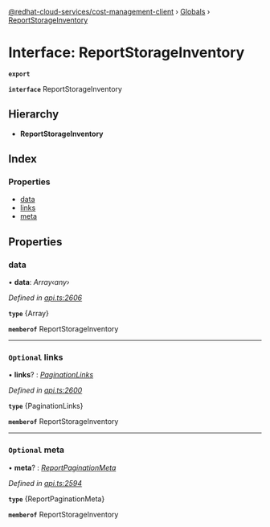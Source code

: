 [@redhat-cloud-services/cost-management-client](../README.md) › [Globals](../globals.md) › [ReportStorageInventory](reportstorageinventory.md)

# Interface: ReportStorageInventory

**`export`** 

**`interface`** ReportStorageInventory

## Hierarchy

* **ReportStorageInventory**

## Index

### Properties

* [data](reportstorageinventory.md#data)
* [links](reportstorageinventory.md#optional-links)
* [meta](reportstorageinventory.md#optional-meta)

## Properties

###  data

• **data**: *Array‹any›*

*Defined in [api.ts:2606](https://github.com/RedHatInsights/javascript-clients/blob/master/packages/cost-management/api.ts#L2606)*

**`type`** {Array<any>}

**`memberof`** ReportStorageInventory

___

### `Optional` links

• **links**? : *[PaginationLinks](paginationlinks.md)*

*Defined in [api.ts:2600](https://github.com/RedHatInsights/javascript-clients/blob/master/packages/cost-management/api.ts#L2600)*

**`type`** {PaginationLinks}

**`memberof`** ReportStorageInventory

___

### `Optional` meta

• **meta**? : *[ReportPaginationMeta](reportpaginationmeta.md)*

*Defined in [api.ts:2594](https://github.com/RedHatInsights/javascript-clients/blob/master/packages/cost-management/api.ts#L2594)*

**`type`** {ReportPaginationMeta}

**`memberof`** ReportStorageInventory
